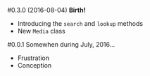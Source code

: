 #0.3.0 (2016-08-04)
**Birth!**
- Introducing the `search` and `lookup` methods
- New `Media` class


#0.0.1
Somewhen during July, 2016...
- Frustration
- Conception
